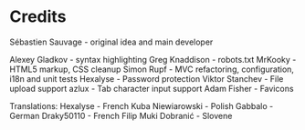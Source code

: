 Credits
=======
Sébastien Sauvage - original idea and main developer

Alexey Gladkov - syntax highlighting
Greg Knaddison - robots.txt
MrKooky - HTML5 markup, CSS cleanup
Simon Rupf - MVC refactoring, configuration, i18n and unit tests
Hexalyse - Password protection
Viktor Stanchev - File upload support
azlux - Tab character input support
Adam Fisher - Favicons

Translations:
Hexalyse - French
Kuba Niewiarowski - Polish
Gabbalo - German
Draky50110 - French
Filip Muki Dobranić - Slovene
